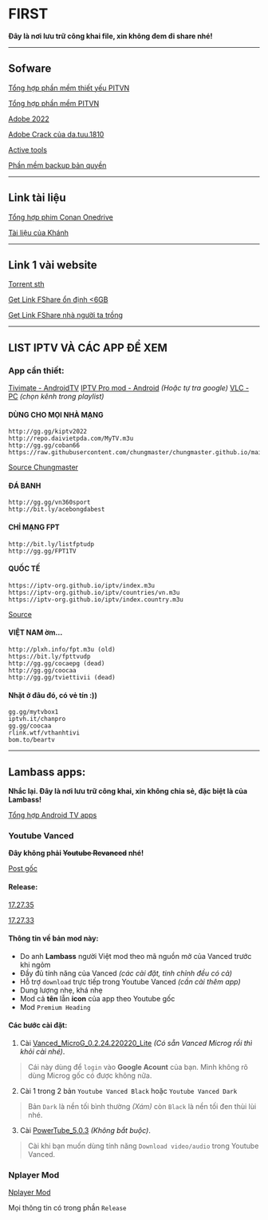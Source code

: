 # FIRST
**Đây là nơi lưu trữ công khai file, xin không đem đi share nhé!**

---

## Sofware

[Tổng hợp phần mềm thiết yếu PITVN](bit.ly/pitvn69)

[Tổng hợp phần mềm PITVN](https://docs.google.com/spreadsheets/d/e/2PACX-1vRlK-vRwPJHDaANT81EjyG4m5ZnLXdKRYfS0eKXyCzGymEfUDmKHRhxvUbtWYTfVn7MJ3E2jk7v3cGi/pubhtml#)

[Adobe 2022](https://docs.google.com/spreadsheets/d/1niE7GXhFp4phCIuXojIY4mTriyRcOb05xQheH2SkNRk/htmlview)

[Adobe Crack của da.tuu.1810](https://docs.google.com/document/d/1eGe5MAWn-_YypoJSgopnyJGaCdzjKlqlirRCtySGsak/edit)

[Active tools](https://github.com/KevinNitroG/Public-Stuff/tree/main/Active_Windows_Office_Tools)

[Phần mềm backup bản quyền](https://docs.google.com/document/d/e/2PACX-1vS6qiila2Ty-AjMYyw3k7GJY-T2qiKqkL-NsUwQHU85Ckqy5iTRDVHNgy3Rbm4f_ORzNBorELALEPIk/pub)

---

## Link tài liệu

[Tổng hợp phim Conan Onedrive](https://t.ly/ymH1)

[Tài liệu của Khánh](https://pitvn-my.sharepoint.com/:f:/g/personal/giakhanh_pitvn_onmicrosoft_com/Ei7jAqH3oDdCp7hLqSxPrm0BgGGANoKInO1n8_t6CNp0pQ?e=xPoqkC)

---

## Link 1 vài website

[Torrent sth](https://zypuu.com/d/95-bt)

[Get Link FShare ổn định <6GB](https://www.newscon.net/getlink/)

[Get Link FShare nhà người ta trồng](https://fshare.ga/)

---

## LIST IPTV VÀ CÁC APP ĐỂ XEM

### App cần thiết:

[Tivimate - AndroidTV](http://bom.to/tivimate)
[IPTV Pro mod - Android](https://www.minhtamvn.com/2020/08/iptv-pro-xem-tv-cho-android.html?m=1) _(Hoặc tự tra google)_
[VLC - PC](https://www.videolan.org/) _(chọn kênh trong playlist)_

#### DÙNG CHO MỌI NHÀ MẠNG

```
http://gg.gg/kiptv2022
http://repo.daivietpda.com/MyTV.m3u
http://gg.gg/coban66
https://raw.githubusercontent.com/chungmaster/chungmaster.github.io/main/playlist.m3u
```

[Source Chungmaster](https://github.com/chungmaster/chungmaster.github.io)

#### ĐÁ BANH

```
http://gg.gg/vn360sport
http://bit.ly/acebongdabest
```

#### CHỈ MẠNG FPT

```
http://bit.ly/listfptudp
http://gg.gg/FPT1TV
```

#### QUỐC TẾ

```
https://iptv-org.github.io/iptv/index.m3u
https://iptv-org.github.io/iptv/countries/vn.m3u
https://iptv-org.github.io/iptv/index.country.m3u
```

[Source](https://github.com/iptv-org/iptv)

#### VIỆT NAM ờm...

```
http://plxh.info/fpt.m3u (old)
https://bit.ly/fpttvudp
http://gg.gg/cocaepg (dead)
http://gg.gg/coocaa
http://gg.gg/tviettivii (dead)
```

#### Nhặt ở đâu đó, có vẻ tín :))

```
gg.gg/mytvbox1 
iptvh.it/chanpro 
gg.gg/coocaa 
rlink.wtf/vthanhtivi 
bom.to/beartv
```
---

## Lambass apps:

**Nhắc lại. Đây là nơi lưu trữ công khai, xin không chia sẻ, đặc biệt là của Lambass!**

[Tổng hợp Android TV apps](https://drive.google.com/drive/u/0/folders/1PFdV02DrH0AjbszXD8Klo_23cC8Q3F2_)

### Youtube Vanced

**Đây không phải ~~Youtube Revanced~~ nhé!**

[Post gốc](https://m.facebook.com/groups/kodiviet/permalink/1349593462231109/)

#### Release:

[17.27.35](https://github.com/KevinNitroG/Public-Stuff/releases/tag/YoutubeVanced17.27.35)

[17.27.33](https://github.com/KevinNitroG/Public-Stuff/releases/tag/YoutubeVanced17.27.33)

#### Thông tin về bản mod này:
- Do anh **Lambass** người Việt mod theo mã nguồn mở của Vanced trước khi ngỏm
- Đầy đủ tính năng của Vanced _(các cài đặt, tinh chỉnh đều có cả)_
- Hỗ trợ `download` trực tiếp trong Youtube Vanced _(cần cài thêm app)_
- Dung lượng nhẹ, khá nhẹ
- Mod cả **tên** lẫn **icon** của app theo Youtube gốc
- Mod `Premium Heading`

#### Các bước cài đặt:

1. Cài [Vanced_MicroG_0.2.24.220220_Lite](https://github.com/KevinNitroG/Public-Stuff/releases/download/YoutubeVancedAdditionalApps/Vanced_MicroG_0.2.24.220220_Lite.apk) _(Có sẵn Vanced Microg rồi thì khỏi cài nhé)_.
> Cái này dùng để `login` vào **Google Acount** của bạn. Mình không rõ dùng Microg gốc có được không nữa.

2. Cài 1 trong 2 bản `Youtube Vanced Black` hoặc `Youtube Vanced Dark`
> Bản `Dark` là nền tối bình thường _(Xám)_ còn `Black` là nền tối đen thùi lùi nhé.

3. Cài [PowerTube_5.0.3](https://github.com/KevinNitroG/Public-Stuff/releases/download/YoutubeVancedAdditionalApps/PowerTube_5.0.3.apk) _(Không bắt buộc)_.
> Cài khi bạn muốn dùng tính năng `Download video/audio` trong Youtube Vanced.

### Nplayer Mod

[Nplayer Mod](https://github.com/KevinNitroG/Public-Stuff/releases/tag/Nplayer_1.7.7.7_191219)

Mọi thông tin có trong phần `Release`

